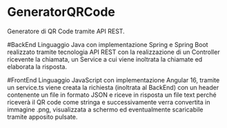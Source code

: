 # GeneratorQRCode
Generatore di QR Code tramite API REST.

#BackEnd 
Linguaggio Java con implementazione Spring e Spring Boot realizzato tramite tecnologia API REST con la realizzazione di un Controller ricevente la chiamata, un Service a cui viene inoltrata la chiamate ed elaborata la risposta.

#FrontEnd
Linguaggio JavaScript con implementazione Angular 16, tramite un service.ts viene creata la richiesta (inoltrata al BackEnd) con un header contenente un file in formato JSON e riceve in risposta un file text perché riceverà il QR code come stringa e successivamente verra convertita in immagine .png, visualizzata a schermo ed eventualmente scaricabile tramite apposito pulsate.
